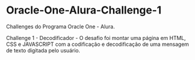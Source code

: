# Oracle-One-Alura-Challenge-1
Challenges do Programa Oracle One - Alura. 

Challenge 1 - Decodificador - O desafio foi  montar uma página em HTML, CSS e JAVASCRIPT com a codificação e decodificação de uma mensagem de texto digitada pelo usuário. 


